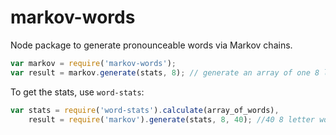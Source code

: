 # markov-words
Node package to generate pronounceable words via Markov chains.
```js
var markov = require('markov-words');
var result = markov.generate(stats, 8); // generate an array of one 8 letter word
```
To get the stats, use `word-stats`:
```js
var stats = require('word-stats').calculate(array_of_words),
    result = require('markov').generate(stats, 8, 40); //40 8 letter words
```
